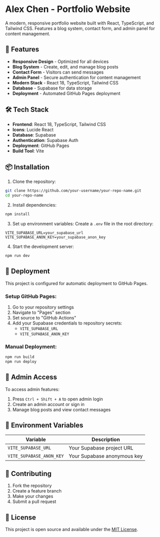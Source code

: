 # Alex Chen - Portfolio Website

A modern, responsive portfolio website built with React, TypeScript, and Tailwind CSS. Features a blog system, contact form, and admin panel for content management.

## 🚀 Features

- **Responsive Design** - Optimized for all devices
- **Blog System** - Create, edit, and manage blog posts
- **Contact Form** - Visitors can send messages
- **Admin Panel** - Secure authentication for content management
- **Modern Stack** - React 18, TypeScript, Tailwind CSS
- **Database** - Supabase for data storage
- **Deployment** - Automated GitHub Pages deployment

## 🛠️ Tech Stack

- **Frontend**: React 18, TypeScript, Tailwind CSS
- **Icons**: Lucide React
- **Database**: Supabase
- **Authentication**: Supabase Auth
- **Deployment**: GitHub Pages
- **Build Tool**: Vite

## 📦 Installation

1. Clone the repository:
```bash
git clone https://github.com/your-username/your-repo-name.git
cd your-repo-name
```

2. Install dependencies:
```bash
npm install
```

3. Set up environment variables:
Create a `.env` file in the root directory:
```env
VITE_SUPABASE_URL=your_supabase_url
VITE_SUPABASE_ANON_KEY=your_supabase_anon_key
```

4. Start the development server:
```bash
npm run dev
```

## 🚀 Deployment

This project is configured for automatic deployment to GitHub Pages.

### Setup GitHub Pages:

1. Go to your repository settings
2. Navigate to "Pages" section
3. Set source to "GitHub Actions"
4. Add your Supabase credentials to repository secrets:
   - `VITE_SUPABASE_URL`
   - `VITE_SUPABASE_ANON_KEY`

### Manual Deployment:

```bash
npm run build
npm run deploy
```

## 🔐 Admin Access

To access admin features:
1. Press `Ctrl + Shift + A` to open admin login
2. Create an admin account or sign in
3. Manage blog posts and view contact messages

## 📝 Environment Variables

| Variable | Description |
|----------|-------------|
| `VITE_SUPABASE_URL` | Your Supabase project URL |
| `VITE_SUPABASE_ANON_KEY` | Your Supabase anonymous key |

## 🤝 Contributing

1. Fork the repository
2. Create a feature branch
3. Make your changes
4. Submit a pull request

## 📄 License

This project is open source and available under the [MIT License](LICENSE).

